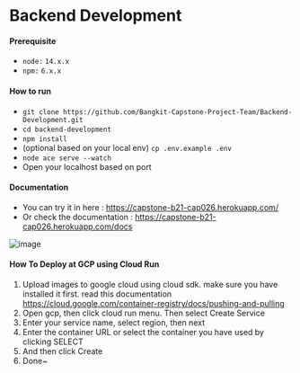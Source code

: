 # Backend Development

#### Prerequisite

* `node:` `14.x.x`
* `npm:` `6.x.x`


#### How to run

* `git clone https://github.com/Bangkit-Capstone-Project-Team/Backend-Development.git`
* `cd backend-development`
* `npm install`
* (optional based on your local env) `cp .env.example .env`
* `node ace serve --watch`
* Open your localhost based on port

#### Documentation
* You can try it in here : https://capstone-b21-cap026.herokuapp.com/
* Or check the documentation : https://capstone-b21-cap026.herokuapp.com/docs

![image](https://user-images.githubusercontent.com/48268441/120738641-65a3fe80-c51a-11eb-9de6-5fd2260a25f4.png)


#### How To Deploy at GCP using Cloud Run
1. Upload images to google cloud using cloud sdk. make sure you have installed it first. read this documentation https://cloud.google.com/container-registry/docs/pushing-and-pulling
2. Open gcp, then click cloud run menu. Then select Create Service
3. Enter your service name, select region, then next
4. Enter the container URL or select the container you have used by clicking SELECT
5. And then click Create
6. Done~


